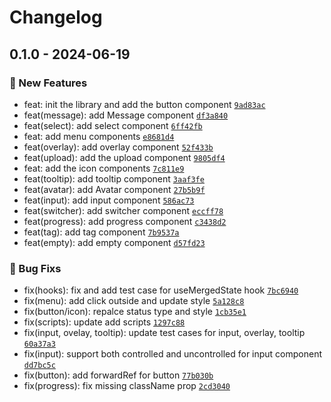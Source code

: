 # Changelog

## **0.1.0** - 2024-06-19

### 🎉 New Features

- feat: init the library and add the button component [`9ad83ac`](https://github.com/eizyc/eizy-ui-react/commit/9ad83ac251f864ecc061c7b0de7df561a8933550)
- feat(message): add Message component [`df3a840`](https://github.com/eizyc/eizy-ui-react/commit/df3a840724376c727ff865b9408ad668fdb1845c)
- feat(select): add select component [`6ff42fb`](https://github.com/eizyc/eizy-ui-react/commit/6ff42fbdc7311df50277ba38339770f0b463da9f)
- feat: add menu components [`e8681d4`](https://github.com/eizyc/eizy-ui-react/commit/e8681d4eabaf5ead6f2ce88f6670c7948aa1b9f7)
- feat(overlay): add overlay component [`52f433b`](https://github.com/eizyc/eizy-ui-react/commit/52f433bc73aca47238ebf0c886b27e8bddddd691)
- feat(upload): add the upload component [`9805df4`](https://github.com/eizyc/eizy-ui-react/commit/9805df4c05fea5a40285348df7ced32424cb655b)
- feat: add the icon components [`7c811e9`](https://github.com/eizyc/eizy-ui-react/commit/7c811e9aec4bd97a00397d7d4b1bc16f04a40dff)
- feat(tooltip): add tooltip component [`3aaf3fe`](https://github.com/eizyc/eizy-ui-react/commit/3aaf3feda2b57f7075d66e0c39eed18ed382a159)
- feat(avatar): add Avatar component [`27b5b9f`](https://github.com/eizyc/eizy-ui-react/commit/27b5b9f3b7b45ae5e08f6edfee64f772958ae428)
- feat(input): add input component [`586ac73`](https://github.com/eizyc/eizy-ui-react/commit/586ac73c6cbf3b0bf39d4a4d96123a17483404a1)
- feat(switcher): add switcher component [`eccff78`](https://github.com/eizyc/eizy-ui-react/commit/eccff78d2361001f5ce89d62c5a005c32a0c60f6)
- feat(progress): add progress component [`c3438d2`](https://github.com/eizyc/eizy-ui-react/commit/c3438d257431751d93a6e0151eecb90f8de329e7)
- feat(tag): add tag component [`7b9537a`](https://github.com/eizyc/eizy-ui-react/commit/7b9537a7c4055b607cf42d70c5ca0cf1d7e3b4b9)
- feat(empty): add empty component [`d57fd23`](https://github.com/eizyc/eizy-ui-react/commit/d57fd23bd39041416c02121685b41fd07f77b6d5)

### 🐛 Bug Fixs

- fix(hooks): fix and add test case for useMergedState hook [`7bc6940`](https://github.com/eizyc/eizy-ui-react/commit/7bc6940a46c61c4c6b3c15878e72659c5bef7120)
- fix(menu): add click outside and update style [`5a128c8`](https://github.com/eizyc/eizy-ui-react/commit/5a128c8b490beedffffbe481b4faebc0a513de12)
- fix(button/icon): repalce status type and style [`1cb35e1`](https://github.com/eizyc/eizy-ui-react/commit/1cb35e181d5839036ead93060589b9bf94c57f57)
- fix(scripts): update add scripts [`1297c88`](https://github.com/eizyc/eizy-ui-react/commit/1297c8875051b906bacbe69bf41a1dfc6becafbb)
- fix(input, ovelay, tooltip): update test cases for input, overlay, tooltip [`60a37a3`](https://github.com/eizyc/eizy-ui-react/commit/60a37a39c13765c9c9715f152d8e24ef6ad6e6f5)
- fix(input): support both controlled and uncontrolled for input component [`dd7bc5c`](https://github.com/eizyc/eizy-ui-react/commit/dd7bc5ce1ae2bff26e8a4681edeaa835545a14a5)
- fix(button): add forwardRef for button [`77b030b`](https://github.com/eizyc/eizy-ui-react/commit/77b030b44b6a8f69322bf1941c37b324d1d806f1)
- fix(progress): fix missing className prop [`2cd3040`](https://github.com/eizyc/eizy-ui-react/commit/2cd3040984dbfbc759897a1f1ac919f56b780017)

<!-- auto-changelog-above -->